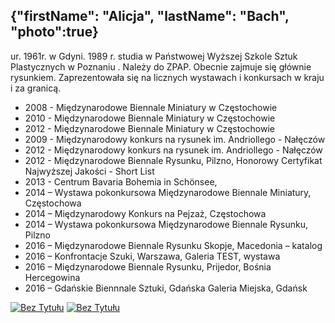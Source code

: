 {"firstName": "Alicja",
"lastName": "Bach",
"photo":true}
---
ur. 1961r. w Gdyni. 1989 r. studia w Państwowej Wyższej Szkole Sztuk Plastycznych w Poznaniu . Należy do ZPAP. Obecnie zajmuje się głównie  rysunkiem. Zaprezentowała się na licznych wystawach i konkursach w kraju i za granicą.

* 2008 - Międzynarodowe Biennale Miniatury w Częstochowie
* 2010 - Międzynarodowe Biennale Miniatury w Częstochowie
* 2012 - Międzynarodowe Biennale Miniatury w Częstochowie
* 2009 - Międzynarodowy konkurs na rysunek im. Andriollego - Nałęczów
* 2012 - Międzynarodowy konkurs na rysunek im. Andriollego - Nałęczów
* 2012 - Międzynarodowe Biennale Rysunku, Pilzno,  Honorowy Certyfikat Najwyższej Jakości - Short List
* 2013 - Centrum Bavaria Bohemia in Schönsee, 
* 2014 – Wystawa pokonkursowa Międzynarodowe Biennale Miniatury, Częstochowa
* 2014 – Międzynarodowy Konkurs na Pejzaż, Częstochowa
* 2014 – Wystawa pokonkursowa Międzynarodowe Biennale Rysunku, Pilzno
* 2016 – Międzynarodowe Biennale Rysunku Skopje, Macedonia – katalog
* 2016 – Konfrontacje Szuki, Warszawa, Galeria TEST, wystawa
* 2016 – Międzynarodowe Biennale Rysunku, Prijedor, Bośnia Hercegowina
* 2016 – Gdańskie Biennnale Sztuki, Gdańska Galeria Miejska, Gdańsk

[![Bez Tytułu](img/image_1.jpg)](img/image_1.jpg)
[![Bez Tytułu](img/image_2.jpg)](img/image_2.jpg)